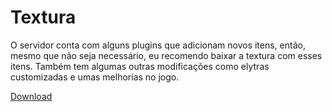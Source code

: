 # Textura

O servidor conta com alguns plugins que adicionam novos itens, então, mesmo que não seja necessário, eu recomendo baixar a textura com esses itens. Também tem algumas outras modificações como elytras customizadas e umas melhorias no jogo.


[Download](https://surredstone.fun/resourcepack/1.0/SurredTexture.zip)